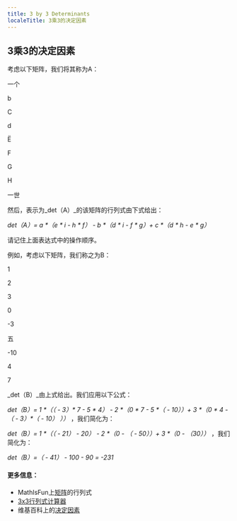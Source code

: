 ```yaml
---
title: 3 by 3 Determinants
localeTitle: 3乘3的决定因素
---
```

## 3乘3的决定因素

考虑以下矩阵，我们将其称为A：

一个

b

C

d

Ë

F

G

H

一世

然后，表示为_det（A）_的该矩阵的行列式由下式给出：

_det（A）= a \*（e \* i - h \* f） - b \*（d \* i - f \* g）+ c \*（d \* h - e \* g）_

请记住上面表达式中的操作顺序。

例如，考虑以下矩阵，我们称之为B：

1

2

3

0

\-3

五

\-10

4

7

_det（B）_由上式给出。我们应用以下公式：

_det（B）= 1 \*（（ - 3）\* 7 - 5 \* 4） - 2 \*（0 \* 7 - 5 \*（ - 10））+ 3 \*（0 \* 4 - （ - 3）\*（ - 10） ））_ ，我们简化为：

_det（B）= 1 \*（（ - 21） - 20） - 2 \*（0 - （ - 50））+ 3 \*（0 - （30））_ ，我们简化为：

_det（B）=（ - 41） - 100 - 90 = -231_

#### 更多信息：

*   MathIsFun上[矩阵](https://www.mathsisfun.com/algebra/matrix-determinant.html)的行列式
*   [3x3行列式计算器](http://www.wolframalpha.com/widgets/view.jsp?id=7fcb0a2c0f0f41d9f4454ac2d8ed7ad6)
*   维基百科上的[决定因素](https://en.wikipedia.org/wiki/Determinant)